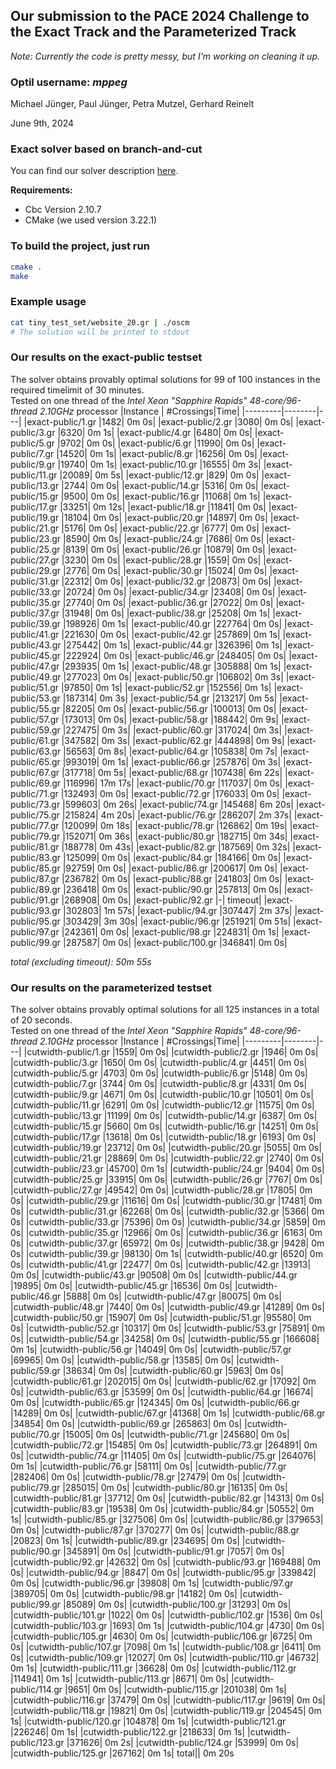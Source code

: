 ## Our submission to the PACE 2024 Challenge to the Exact Track and the Parameterized Track
*Note: Currently the code is pretty messy, but I'm working on cleaning it up.*

### Optil username: *mppeg*

Michael Jünger, Paul Jünger, Petra Mutzel, Gerhard Reinelt

June 9th, 2024

### Exact solver based on branch-and-cut
You can find our solver description [here](mppegsolverdescription.pdf).

**Requirements:**
- Cbc Version 2.10.7
- CMake (we used version 3.22.1)

### To build the project, just run
```bash
cmake .
make
```

### Example usage
```bash
cat tiny_test_set/website_20.gr | ./oscm
# The solution will be printed to stdout
```

### Our results on the exact-public testset
The solver obtains provably optimal solutions for 99 of 100 instances in the required timelimit of 30 minutes.\
Tested on one thread of the _Intel Xeon "Sapphire Rapids" 48-core/96-thread 2.10GHz_ processor
|Instance | #Crossings|Time|
|---------|--------|---|
|exact-public/1.gr |1482| 0m 0s|
|exact-public/2.gr |3080| 0m 0s|
|exact-public/3.gr |6320| 0m 1s|
|exact-public/4.gr |6480| 0m 0s|
|exact-public/5.gr |9702| 0m 0s|
|exact-public/6.gr |11990| 0m 0s|
|exact-public/7.gr |14520| 0m 1s|
|exact-public/8.gr |16256| 0m 0s|
|exact-public/9.gr |19740| 0m 1s|
|exact-public/10.gr |16555| 0m 3s|
|exact-public/11.gr |20089| 0m 5s|
|exact-public/12.gr |829| 0m 0s|
|exact-public/13.gr |2744| 0m 0s|
|exact-public/14.gr |5316| 0m 0s|
|exact-public/15.gr |9500| 0m 0s|
|exact-public/16.gr |11068| 0m 1s|
|exact-public/17.gr |33251| 0m 12s|
|exact-public/18.gr |11841| 0m 0s|
|exact-public/19.gr |18104| 0m 0s|
|exact-public/20.gr |14897| 0m 0s|
|exact-public/21.gr |5176| 0m 0s|
|exact-public/22.gr |6777| 0m 0s|
|exact-public/23.gr |8590| 0m 0s|
|exact-public/24.gr |7686| 0m 0s|
|exact-public/25.gr |8139| 0m 0s|
|exact-public/26.gr |10879| 0m 0s|
|exact-public/27.gr |3230| 0m 0s|
|exact-public/28.gr |1559| 0m 0s|
|exact-public/29.gr |2776| 0m 0s|
|exact-public/30.gr |15024| 0m 0s|
|exact-public/31.gr |22312| 0m 0s|
|exact-public/32.gr |20873| 0m 0s|
|exact-public/33.gr |20724| 0m 0s|
|exact-public/34.gr |23408| 0m 0s|
|exact-public/35.gr |27740| 0m 0s|
|exact-public/36.gr |27022| 0m 0s|
|exact-public/37.gr |31948| 0m 0s|
|exact-public/38.gr |25208| 0m 1s|
|exact-public/39.gr |198926| 0m 1s|
|exact-public/40.gr |227764| 0m 0s|
|exact-public/41.gr |221630| 0m 0s|
|exact-public/42.gr |257869| 0m 1s|
|exact-public/43.gr |275442| 0m 1s|
|exact-public/44.gr |326396| 0m 1s|
|exact-public/45.gr |222924| 0m 0s|
|exact-public/46.gr |248405| 0m 0s|
|exact-public/47.gr |293935| 0m 1s|
|exact-public/48.gr |305888| 0m 1s|
|exact-public/49.gr |277023| 0m 0s|
|exact-public/50.gr |106802| 0m 3s|
|exact-public/51.gr |97850| 0m 1s|
|exact-public/52.gr |152556| 0m 1s|
|exact-public/53.gr |187314| 0m 3s|
|exact-public/54.gr |213217| 0m 5s|
|exact-public/55.gr |82205| 0m 0s|
|exact-public/56.gr |100013| 0m 0s|
|exact-public/57.gr |173013| 0m 0s|
|exact-public/58.gr |188442| 0m 9s|
|exact-public/59.gr |227475| 0m 3s|
|exact-public/60.gr |317024| 0m 3s|
|exact-public/61.gr |347582| 0m 3s|
|exact-public/62.gr |444898| 0m 9s|
|exact-public/63.gr |56563| 0m 8s|
|exact-public/64.gr |105838| 0m 7s|
|exact-public/65.gr |993019| 0m 1s|
|exact-public/66.gr |257876| 0m 3s|
|exact-public/67.gr |317718| 0m 5s|
|exact-public/68.gr |107438| 6m 22s|
|exact-public/69.gr |116996| 17m 17s|
|exact-public/70.gr |117037| 0m 0s|
|exact-public/71.gr |132493| 0m 0s|
|exact-public/72.gr |176033| 0m 0s|
|exact-public/73.gr |599603| 0m 26s|
|exact-public/74.gr |145468| 6m 20s|
|exact-public/75.gr |215824| 4m 20s|
|exact-public/76.gr |286207| 2m 37s|
|exact-public/77.gr |120099| 0m 18s|
|exact-public/78.gr |126862| 0m 19s|
|exact-public/79.gr |152071| 0m 36s|
|exact-public/80.gr |182715| 0m 34s|
|exact-public/81.gr |188778| 0m 43s|
|exact-public/82.gr |187569| 0m 32s|
|exact-public/83.gr |125099| 0m 0s|
|exact-public/84.gr |184166| 0m 0s|
|exact-public/85.gr |92759| 0m 0s|
|exact-public/86.gr |200617| 0m 0s|
|exact-public/87.gr |236782| 0m 0s|
|exact-public/88.gr |241803| 0m 0s|
|exact-public/89.gr |236418| 0m 0s|
|exact-public/90.gr |257813| 0m 0s|
|exact-public/91.gr |268908| 0m 0s|
|exact-public/92.gr |-| timeout|
|exact-public/93.gr |302803| 1m 57s|
|exact-public/94.gr |307447| 2m 37s|
|exact-public/95.gr |303429| 3m 30s|
|exact-public/96.gr |251921| 0m 51s|
|exact-public/97.gr |242361| 0m 0s|
|exact-public/98.gr |224831| 0m 1s|
|exact-public/99.gr |287587| 0m 0s|
|exact-public/100.gr |346841| 0m 0s|

_total (excluding timeout): 50m 55s_

### Our results on the parameterized testset
The solver obtains provably optimal solutions for all 125 instances in a total of 20 seconds.\
Tested on one thread of the _Intel Xeon "Sapphire Rapids" 48-core/96-thread 2.10GHz_ processor
|Instance | #Crossings|Time|
|---------|--------|---|
|cutwidth-public/1.gr |1559| 0m 0s|
|cutwidth-public/2.gr |1946| 0m 0s|
|cutwidth-public/3.gr |1650| 0m 0s|
|cutwidth-public/4.gr |4451| 0m 0s|
|cutwidth-public/5.gr |4703| 0m 0s|
|cutwidth-public/6.gr |5148| 0m 0s|
|cutwidth-public/7.gr |3744| 0m 0s|
|cutwidth-public/8.gr |4331| 0m 0s|
|cutwidth-public/9.gr |4671| 0m 0s|
|cutwidth-public/10.gr |10501| 0m 0s|
|cutwidth-public/11.gr |6291| 0m 0s|
|cutwidth-public/12.gr |11575| 0m 0s|
|cutwidth-public/13.gr |11199| 0m 0s|
|cutwidth-public/14.gr |6387| 0m 0s|
|cutwidth-public/15.gr |5660| 0m 0s|
|cutwidth-public/16.gr |14251| 0m 0s|
|cutwidth-public/17.gr |13618| 0m 0s|
|cutwidth-public/18.gr |6193| 0m 0s|
|cutwidth-public/19.gr |23712| 0m 0s|
|cutwidth-public/20.gr |5055| 0m 0s|
|cutwidth-public/21.gr |28869| 0m 0s|
|cutwidth-public/22.gr |2740| 0m 0s|
|cutwidth-public/23.gr |45700| 0m 1s|
|cutwidth-public/24.gr |9404| 0m 0s|
|cutwidth-public/25.gr |33915| 0m 0s|
|cutwidth-public/26.gr |7767| 0m 0s|
|cutwidth-public/27.gr |49542| 0m 0s|
|cutwidth-public/28.gr |17805| 0m 0s|
|cutwidth-public/29.gr |11616| 0m 0s|
|cutwidth-public/30.gr |17481| 0m 0s|
|cutwidth-public/31.gr |62268| 0m 0s|
|cutwidth-public/32.gr |5366| 0m 0s|
|cutwidth-public/33.gr |75396| 0m 0s|
|cutwidth-public/34.gr |5859| 0m 0s|
|cutwidth-public/35.gr |12966| 0m 0s|
|cutwidth-public/36.gr |6163| 0m 0s|
|cutwidth-public/37.gr |65972| 0m 0s|
|cutwidth-public/38.gr |9428| 0m 0s|
|cutwidth-public/39.gr |98130| 0m 1s|
|cutwidth-public/40.gr |6520| 0m 0s|
|cutwidth-public/41.gr |22477| 0m 0s|
|cutwidth-public/42.gr |13913| 0m 0s|
|cutwidth-public/43.gr |90508| 0m 0s|
|cutwidth-public/44.gr |19895| 0m 0s|
|cutwidth-public/45.gr |16536| 0m 0s|
|cutwidth-public/46.gr |5888| 0m 0s|
|cutwidth-public/47.gr |80075| 0m 0s|
|cutwidth-public/48.gr |7440| 0m 0s|
|cutwidth-public/49.gr |41289| 0m 0s|
|cutwidth-public/50.gr |15907| 0m 0s|
|cutwidth-public/51.gr |95580| 0m 0s|
|cutwidth-public/52.gr |10317| 0m 0s|
|cutwidth-public/53.gr |75891| 0m 0s|
|cutwidth-public/54.gr |34258| 0m 0s|
|cutwidth-public/55.gr |166608| 0m 1s|
|cutwidth-public/56.gr |14049| 0m 0s|
|cutwidth-public/57.gr |69965| 0m 0s|
|cutwidth-public/58.gr |13585| 0m 0s|
|cutwidth-public/59.gr |38634| 0m 0s|
|cutwidth-public/60.gr |5963| 0m 0s|
|cutwidth-public/61.gr |202015| 0m 0s|
|cutwidth-public/62.gr |17092| 0m 0s|
|cutwidth-public/63.gr |53599| 0m 0s|
|cutwidth-public/64.gr |16674| 0m 0s|
|cutwidth-public/65.gr |124345| 0m 0s|
|cutwidth-public/66.gr |14289| 0m 0s|
|cutwidth-public/67.gr |41368| 0m 1s|
|cutwidth-public/68.gr |34854| 0m 0s|
|cutwidth-public/69.gr |265863| 0m 0s|
|cutwidth-public/70.gr |15005| 0m 0s|
|cutwidth-public/71.gr |245680| 0m 0s|
|cutwidth-public/72.gr |15485| 0m 0s|
|cutwidth-public/73.gr |264891| 0m 0s|
|cutwidth-public/74.gr |11405| 0m 0s|
|cutwidth-public/75.gr |264076| 0m 1s|
|cutwidth-public/76.gr |58111| 0m 0s|
|cutwidth-public/77.gr |282406| 0m 0s|
|cutwidth-public/78.gr |27479| 0m 0s|
|cutwidth-public/79.gr |285015| 0m 0s|
|cutwidth-public/80.gr |16135| 0m 0s|
|cutwidth-public/81.gr |37712| 0m 0s|
|cutwidth-public/82.gr |14313| 0m 0s|
|cutwidth-public/83.gr |19538| 0m 0s|
|cutwidth-public/84.gr |50552| 0m 1s|
|cutwidth-public/85.gr |327506| 0m 0s|
|cutwidth-public/86.gr |379653| 0m 0s|
|cutwidth-public/87.gr |370277| 0m 0s|
|cutwidth-public/88.gr |20823| 0m 1s|
|cutwidth-public/89.gr |234695| 0m 0s|
|cutwidth-public/90.gr |345891| 0m 0s|
|cutwidth-public/91.gr |7057| 0m 0s|
|cutwidth-public/92.gr |42632| 0m 0s|
|cutwidth-public/93.gr |169488| 0m 0s|
|cutwidth-public/94.gr |8847| 0m 0s|
|cutwidth-public/95.gr |339842| 0m 0s|
|cutwidth-public/96.gr |39808| 0m 1s|
|cutwidth-public/97.gr |389705| 0m 0s|
|cutwidth-public/98.gr |14182| 0m 0s|
|cutwidth-public/99.gr |85089| 0m 0s|
|cutwidth-public/100.gr |31293| 0m 0s|
|cutwidth-public/101.gr |1022| 0m 0s|
|cutwidth-public/102.gr |1536| 0m 0s|
|cutwidth-public/103.gr |1693| 0m 1s|
|cutwidth-public/104.gr |4730| 0m 0s|
|cutwidth-public/105.gr |4630| 0m 0s|
|cutwidth-public/106.gr |6725| 0m 0s|
|cutwidth-public/107.gr |7098| 0m 1s|
|cutwidth-public/108.gr |6411| 0m 0s|
|cutwidth-public/109.gr |12027| 0m 0s|
|cutwidth-public/110.gr |46732| 0m 1s|
|cutwidth-public/111.gr |36628| 0m 0s|
|cutwidth-public/112.gr |114941| 0m 1s|
|cutwidth-public/113.gr |8671| 0m 0s|
|cutwidth-public/114.gr |9651| 0m 0s|
|cutwidth-public/115.gr |201038| 0m 1s|
|cutwidth-public/116.gr |37479| 0m 0s|
|cutwidth-public/117.gr |9619| 0m 0s|
|cutwidth-public/118.gr |19821| 0m 0s|
|cutwidth-public/119.gr |204545| 0m 1s|
|cutwidth-public/120.gr |104878| 0m 1s|
|cutwidth-public/121.gr |226246| 0m 1s|
|cutwidth-public/122.gr |218633| 0m 1s|
|cutwidth-public/123.gr |371626| 0m 2s|
|cutwidth-public/124.gr |53999| 0m 0s|
|cutwidth-public/125.gr |267162| 0m 1s|
total|| 0m 20s
